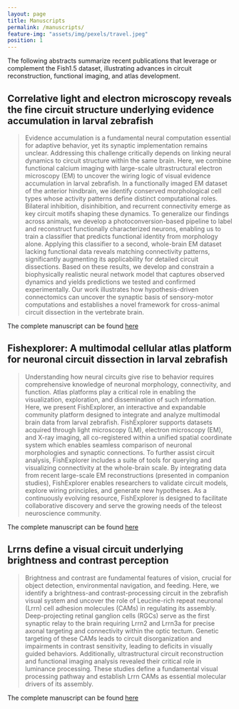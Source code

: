 ```yaml
---
layout: page
title: Manuscripts
permalink: /manuscripts/
feature-img: "assets/img/pexels/travel.jpeg"
position: 1
---
```


The following abstracts summarize recent publications that leverage or complement the Fish1.5 dataset, illustrating advances in circuit reconstruction, functional imaging, and atlas development.

## Correlative light and electron microscopy reveals the fine circuit structure underlying evidence accumulation in larval zebrafish 

> Evidence accumulation is a fundamental neural computation essential for adaptive behavior, yet its synaptic implementation remains unclear. Addressing this challenge critically depends on linking neural dynamics to circuit structure within the same brain. Here, we combine functional calcium imaging with large-scale ultrastructural electron microscopy (EM) to uncover the wiring logic of visual evidence accumulation in larval zebrafish. In a functionally imaged EM dataset of the anterior hindbrain, we identify conserved morphological cell types whose activity patterns define distinct computational roles. Bilateral inhibition, disinhibition, and recurrent connectivity emerge as key circuit motifs shaping these dynamics. To generalize our findings across animals, we develop a photoconversion-based pipeline to label and reconstruct functionally characterized neurons, enabling us to train a classifier that predicts functional identity from morphology alone. Applying this classifier to a second, whole-brain EM dataset lacking functional data reveals matching connectivity patterns, significantly augmenting its applicability for detailed circuit dissections. Based on these results, we develop and constrain a biophysically realistic neural network model that captures observed dynamics and yields predictions we tested and confirmed experimentally. Our work illustrates how hypothesis-driven connectomics can uncover the synaptic basis of sensory-motor computations and establishes a novel framework for cross-animal circuit dissection in the vertebrate brain.

The complete manuscript can be found [here](https://www.biorxiv.org/content/10.1101/2025.03.14.643363v2)

## Fishexplorer: A multimodal cellular atlas platform for neuronal circuit dissection in larval zebrafish

> Understanding how neural circuits give rise to behavior requires comprehensive knowledge of neuronal morphology, connectivity, and function. Atlas platforms play a critical role in enabling the visualization, exploration, and dissemination of such information. Here, we present FishExplorer, an interactive and expandable community platform designed to integrate and analyze multimodal brain data from larval zebrafish. FishExplorer supports datasets acquired through light microscopy (LM), electron microscopy (EM), and X-ray imaging, all co-registered within a unified spatial coordinate system which enables seamless comparison of neuronal morphologies and synaptic connections. To further assist circuit analysis, FishExplorer includes a suite of tools for querying and visualizing connectivity at the whole-brain scale. By integrating data from recent large-scale EM reconstructions (presented in companion studies), FishExplorer enables researchers to validate circuit models, explore wiring principles, and generate new hypotheses. As a continuously evolving resource, FishExplorer is designed to facilitate collaborative discovery and serve the growing needs of the teleost neuroscience community.

The complete manuscript can be found [here](https://www.biorxiv.org/content/10.1101/2025.07.14.664689v1)

## Lrrns define a visual circuit underlying brightness and contrast perception 

> Brightness and contrast are fundamental features of vision, crucial for object detection, environmental navigation, and feeding. Here, we identify a brightness-and contrast-processing circuit in the zebrafish visual system and uncover the role of Leucine-rich repeat neuronal (Lrrn) cell adhesion molecules (CAMs) in regulating its assembly. Deep-projecting retinal ganglion cells (RGCs) serve as the first synaptic relay to the brain requiring Lrrn2 and Lrrn3a for precise axonal targeting and connectivity within the optic tectum. Genetic targeting of these CAMs leads to circuit disorganization and impairments in contrast sensitivity, leading to deficits in visually guided behaviors. Additionally, ultrastructural circuit reconstruction and functional imaging analysis revealed their critical role in luminance processing. These studies define a fundamental visual processing pathway and establish Lrrn CAMs as essential molecular drivers of its assembly.

The complete manuscript can be found [here](https://www.biorxiv.org/content/10.1101/2025.05.05.652281v1)
 
